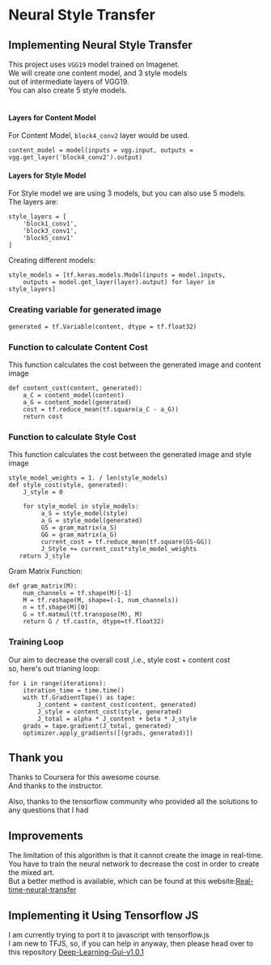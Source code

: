 # Neural Style Transfer

## Implementing Neural Style Transfer 
This project uses `VGG19` model trained on Imagenet.  
We will create one content model, and 3 style models   
out of intermediate layers of VGG19.  
You can also create 5 style models.  
<br>
#### Layers for Content Model
For Content Model, `block4_conv2` layer would be used.
```
content_model = model(inputs = vgg.input, outputs = vgg.get_layer('block4_conv2').output)
```
#### Layers for Style Model
For Style model we are using 3 models, but you can also use 5 models.   
The layers are:
```
style_layers = [
    'block1_conv1',
    'block3_conv1',
    'block5_conv1'
]
```
Creating different models:
```
style_models = [tf.keras.models.Model(inputs = model.inputs,
	outputs = model.get_layer(layer).output) for layer in style_layers]
```
### Creating variable for generated image
```
generated = tf.Variable(content, dtype = tf.float32)
```
### Function to calculate Content Cost
This function calculates the cost between the generated image and content image
```
def content_cost(content, generated):
    a_C = content_model(content)
    a_G = content_model(generated)
    cost = tf.reduce_mean(tf.square(a_C - a_G))
    return cost
```
### Function to calculate Style Cost
This function calculates the cost between the generated image and style image
```
style_model_weights = 1. / len(style_models)
def style_cost(style, generated):
    J_style = 0
    
    for style_model in style_models:
      	 a_S = style_model(style)
      	 a_G = style_model(generated)
      	 GS = gram_matrix(a_S)
      	 GG = gram_matrix(a_G)
      	 current_cost = tf.reduce_mean(tf.square(GS-GG))
      	 J_Style += current_cost*style_model_weights
   return J_style
```
Gram Matrix Function:
```
def gram_matrix(M):
    num_channels = tf.shape(M)[-1]
    M = tf.reshape(M, shape=(-1, num_channels))
    n = tf.shape(M)[0]
    G = tf.matmul(tf.transpose(M), M)
    return G / tf.cast(n, dtype=tf.float32)
```
### Training Loop
Our aim to decrease the overall cost ,i.e., style cost + content cost  
so, here's out trianing loop:
```
for i in range(iterations):
    iteration_time = time.time()
    with tf.GradientTape() as tape:
        J_content = content_cost(content, generated)
        J_style = content_cost(style, generated)
        J_total = alpha * J_content + beta * J_style
    grads = tape.gradient(J_total, generated)
    optimizer.apply_gradients([(grads, generated)])
```
## Thank you
Thanks to Coursera for this awesome course.  
And thanks to the instructor.  

Also, thanks to the tensorflow community who provided all the solutions to any questions that I had
## Improvements
The limitation of this algorithm is that it cannot create the image in real-time.   
You have to train the neural network to decrease the cost in order to create the mixed art.   
But a better method is available, which can be found at this website:[Real-time-neural-transfer](https://github.com/ChengBinJin/Real-time-style-transfer)  

## Implementing it Using Tensorflow JS
I am currently trying to port it to javascript with tensorflow.js  
I am new to TFJS, so, if you can help in anyway, then please head over to   
this repository [Deep-Learning-Gui-v1.0.1](https://github.com/prashant9316/Deep-Learning-GUI-beta/tree/nst)  
